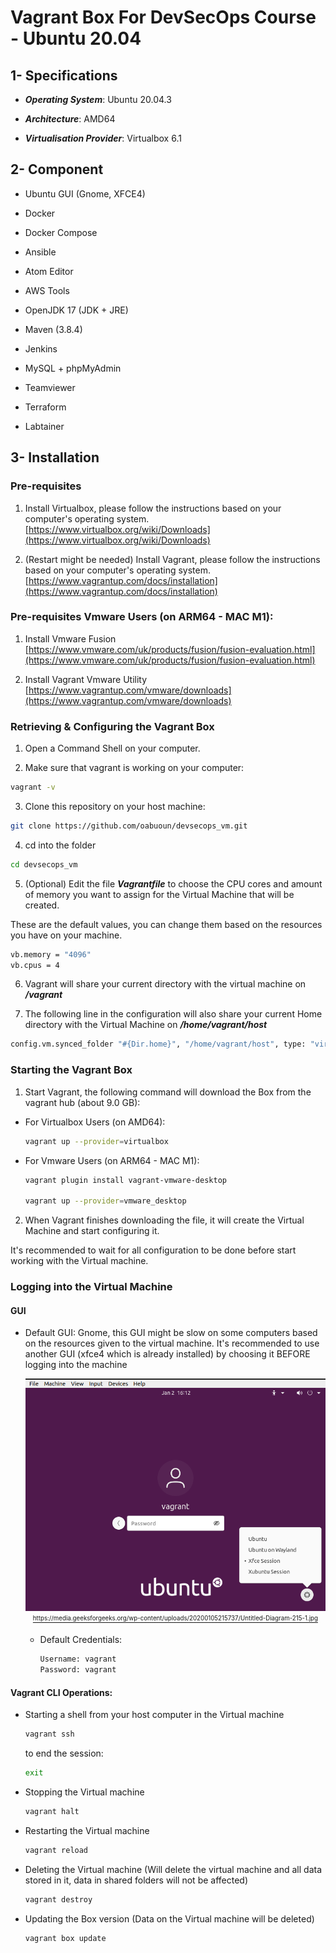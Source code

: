 # Vagrant Box For DevSecOps Course - Ubuntu 20.04

## 1- Specifications

- ***Operating System***: Ubuntu 20.04.3

- ***Architecture***: AMD64

- ***Virtualisation Provider***: Virtualbox 6.1

##  2-  Component

- Ubuntu GUI (Gnome, XFCE4)

- Docker

- Docker Compose

- Ansible

- Atom Editor

- AWS Tools

- OpenJDK 17 (JDK + JRE)

- Maven (3.8.4)

- Jenkins

- MySQL + phpMyAdmin

- Teamviewer

- Terraform

- Labtainer


##  3-  Installation

### Pre-requisites

1.  Install Virtualbox, please follow the instructions based on your computer's operating system.
  [https://www.virtualbox.org/wiki/Downloads](https://www.virtualbox.org/wiki/Downloads)

2.  (Restart might be needed) Install Vagrant, please follow the instructions based on your computer's operating system.
  [https://www.vagrantup.com/docs/installation](https://www.vagrantup.com/docs/installation)

### Pre-requisites  Vmware Users (on ARM64 - MAC M1):
1.  Install Vmware Fusion [https://www.vmware.com/uk/products/fusion/fusion-evaluation.html](https://www.vmware.com/uk/products/fusion/fusion-evaluation.html)

2.  Install Vagrant Vmware Utility [https://www.vagrantup.com/vmware/downloads](https://www.vagrantup.com/vmware/downloads)

### Retrieving & Configuring the Vagrant Box
1.  Open a Command Shell on your computer.

2.  Make sure that vagrant is working on your computer:
  ```bash
  vagrant -v
  ```

3.  Clone this repository on your host machine:
```bash
git clone https://github.com/oabuoun/devsecops_vm.git
```

4.  cd into the folder
```bash
cd devsecops_vm
```

5.  (Optional) Edit the file ***Vagrantfile*** to choose the CPU cores and amount of memory you want to assign for the Virtual Machine that will be created.

  These are the default values, you can change them based on the resources you have on your machine.

  ```bash
  vb.memory = "4096"
  vb.cpus = 4
  ```

6.  Vagrant will share your current directory with the virtual machine on ***/vagrant***

7.  The following line in the configuration will also share your current Home directory with the Virtual Machine on ***/home/vagrant/host***

  ```bash
  config.vm.synced_folder "#{Dir.home}", "/home/vagrant/host", type: "virtualbox"
  ```

### Starting the Vagrant Box
1.  Start Vagrant, the following command will download the Box from the vagrant hub (about 9.0 GB):

  - For Virtualbox Users (on AMD64):
    ```bash
    vagrant up --provider=virtualbox
    ```

  - For Vmware Users (on ARM64 - MAC M1):
    ```bash
    vagrant plugin install vagrant-vmware-desktop
    
    vagrant up --provider=vmware_desktop
    ```

2.  When Vagrant finishes downloading the file, it will create the Virtual Machine and start configuring it.

  It's recommended to wait for all configuration to be done before start working with the Virtual machine.

### Logging into the Virtual Machine

####  GUI
  - Default GUI: Gnome, this GUI might be slow on some computers based on the resources given to the virtual machine.
  It's recommended to use another GUI (xfce4 which is already installed) by choosing it BEFORE logging into the machine

    <p align="center">
    	<a href="assets/ubuntu-xfce4-01.png">
    	 <img src="assets/ubuntu-xfce4-01.png" width="600" />
    	</a>
    	<a href="https://media.geeksforgeeks.org/wp-content/uploads/20200105215737/Untitled-Diagram-215-1.jpg">
        <br/>
        <sub><sup>
          https://media.geeksforgeeks.org/wp-content/uploads/20200105215737/Untitled-Diagram-215-1.jpg
        </sup></sub>
      </a>

    </p>

    - Default Credentials:
      ```bash
      Username: vagrant
      Password: vagrant
      ```

#### Vagrant CLI Operations:

- Starting a shell from your host computer in the Virtual machine
  ```bash
  vagrant ssh
  ```

  to end the session:
  ```bash
  exit
  ```

- Stopping the Virtual machine
  ```bash
  vagrant halt
  ```

- Restarting the Virtual machine
  ```bash
  vagrant reload
  ```

- Deleting the Virtual machine (Will delete the virtual machine and all data stored in it, data in shared folders will not be affected)
  ```bash
  vagrant destroy
  ```

- Updating the Box version (Data on the Virtual machine will be deleted)
  ```bash
  vagrant box update
  ```
